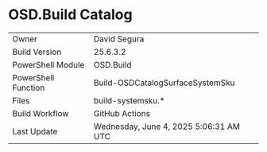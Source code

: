 ﻿# OSD.Build Catalog

| | |
|-|-|
| Owner | David Segura |
| Build Version | 25.6.3.2 |
| PowerShell Module | OSD.Build |
| PowerShell Function | Build-OSDCatalogSurfaceSystemSku |
| Files | build-systemsku.* |
| Build Workflow | GitHub Actions |
| Last Update | Wednesday, June 4, 2025 5:06:31 AM UTC |
